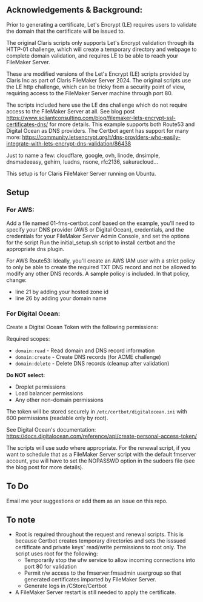 ## Acknowledgements & Background:

Prior to generating a certificate, Let's Encrypt (LE) requires users to validate the domain that the certificate will be issued to.

The original Claris scripts only supports Let's Encrypt validation through its HTTP-01 challenge, which will create a temporary directory and webpage to complete domain validation, and requires LE to be able to reach your FileMaker Server.

These are modified versions of the Let's Encrypt (LE) scripts provided by Claris Inc as part of Claris FileMaker Server 2024.
The original scripts use the LE http challenge, which can be tricky from a security point of view, requiring access to the FileMaker Server machine through port 80.

The scripts included here use the LE dns challenge which do not require access to the FileMaker Server at all.
See blog post <https://www.soliantconsulting.com/blog/filemaker-lets-encrypt-ssl-certificates-dns/> for more details.
This example supports both Route53 and Digital Ocean as DNS providers. The Certbot agent has support for many more:
https://community.letsencrypt.org/t/dns-providers-who-easily-integrate-with-lets-encrypt-dns-validation/86438

Just to name a few: cloudflare, google, ovh, linode, dnsimple, dnsmadeeasy, gehirn, luadns, nsone, rfc2136, sakuracloud...

This setup is for Claris FileMaker Server running on Ubuntu.

## Setup

### For AWS:
Add a file named 01-fms-certbot.conf based on the example, you'll need to specify your DNS provider (AWS or Digital Ocean), credentials, and the credentials for your FileMaker Server Admin Console, and set the options for the script
Run the initial_setup.sh script to install certbot and the appropriate dns plugin.

For AWS Route53:
Ideally, you'll create an AWS IAM user with a strict policy to only be able to create the required TXT DNS record and not be allowed to modify any other DNS records. A sample policy is included. In that policy, change:
- line 21 by adding your hosted zone id
- line 26 by adding your domain name

### For Digital Ocean:
Create a Digital Ocean Token with the following permissions:

Required scopes:
- `domain:read` - Read domain and DNS record information
- `domain:create` - Create DNS records (for ACME challenge)
- `domain:delete` - Delete DNS records (cleanup after validation)

**Do NOT select:**
- Droplet permissions
- Load balancer permissions
- Any other non-domain permissions

The token will be stored securely in `/etc/certbot/digitalocean.ini` with 600 permissions (readable only by root).

See Digital Ocean's documentation: https://docs.digitalocean.com/reference/api/create-personal-access-token/

The scripts will use sudo where appropriate.  For the renewal script, if you want to schedule that as a FileMaker Server script with the default fmserver account, you will have to set the NOPASSWD option in the sudoers file (see the blog post for more details).

## To Do

Email me your suggestions or add them as an issue on this repo.


## To note

- Root is required throughout the request and renewal scripts. This is because Certbot creates temporary directories and sets the isssued certificate and private keys' read/write permissions to root only. 
  The script uses root for the following:
    - Temporarily stop the ufw service to allow incoming connections into port 80 for validation
    - Permit r/w access to the fmserver:fmsadmin usergroup so that generated certificates imported by FileMaker Server.
    - Generate logs in /CStore/Certbot
- A FileMaker Server restart is still needed to apply the certificate.

